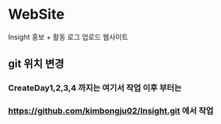 # WebSite
Insight 홍보 + 활동 로그 업로드 웹사이트
## git 위치 변경
### CreateDay1,2,3,4 까지는 여기서 작업 이후 부터는 
### https://github.com/kimbongju02/Insight.git 에서 작업
